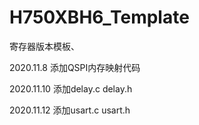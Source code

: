 # H750XBH6_Template
寄存器版本模板、

2020.11.8 添加QSPI内存映射代码

2020.11.10 添加delay.c delay.h

2020.11.12 添加usart.c usart.h
